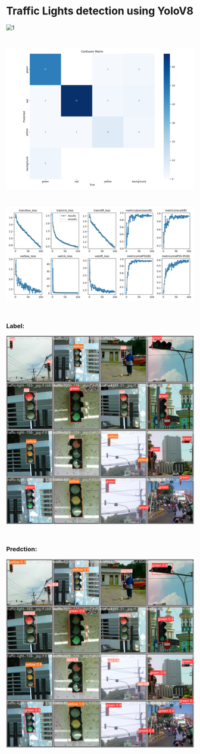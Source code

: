 # Traffic Lights detection using YoloV8



![1](./figs/video.gif)

<br />


![1](./figs/confusion_matrix.png)

<br />


![2](./figs/results.png)



<br/>

### __Label:__
![3](./figs/val_batch2_labels.jpg)

<br />

### __Predction:__

![55](./figs/val_batch2_pred.jpg)


